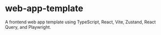 # web-app-template
A frontend web app template using TypeScript, React, Vite, Zustand, React Query, and Playwright.
